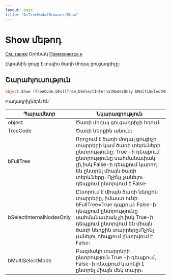 ```yaml
---
layout: page
title: "AsTreeModalBrowser/Show"
---
```



# Show մեթոդ

[См. также](../AsTreeModalBrowser.md) Օրինակ [Применяется к](../AsTreeModalBrowser.md)

Էկրանին ցույց է տալիս ծառի մոդալ ցուցադրիչը։

## Շարահյուսություն

``` vb
object.Show (TreeCode,bFullTree,bSelectInternalNodesOnly bMultiSelectMode)
```

Բաղադրիչներն են՝


| Պարամետր | Նկարագրություն |
|--|--|
| object | Ծառի մոդալ ցուցադրիչի հղում։ |
| TreeCode | Ծառի ներքին անուն։ |
| bFullTree | Որոշում է ծառի մոդալ ցուցիչի տարրերի կամ ծառի տերևների ընտրությունը։ True -ի դեպքում ընտրությունը սահմանափակ չի,իսկ False-ի դեպքում կարող են ընտրել միայն ծառի տերևները։ Ոչինչ չանելու դեպքում ընտրվում է False։|
| bSelectInternalNodesOnly | Ընտրում է միայն ծառի ներքին տարրերը, իմաստ ունի bFullTree=True դպքում։ False-ի դեպքում ընտրությունը սահմանափակ չի,իսկ True-ի դեպքում ընտրվում են միայն ծառի ներքին տարրերը։Ոչինչ չանելու դեպքում ընտրվում է False։|
| bMultiSelectMode | Բազմակի տարրերի ընտրություն True -ի դեպքում, False-ի դեպքում կարելի է ընտրել միայն մեկ տարր։|

